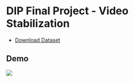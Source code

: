 # DIP Final Project - Video Stabilization

* [Download Dataset](https://drive.google.com/open?id=1rwV-CAw2nbb1_m9RqbxnxAvnI-C3MS63)

## Demo
![](https://github.com/qhan1028/Mesh-Flow-Video-Stabilization/blob/master/demo.gif)

